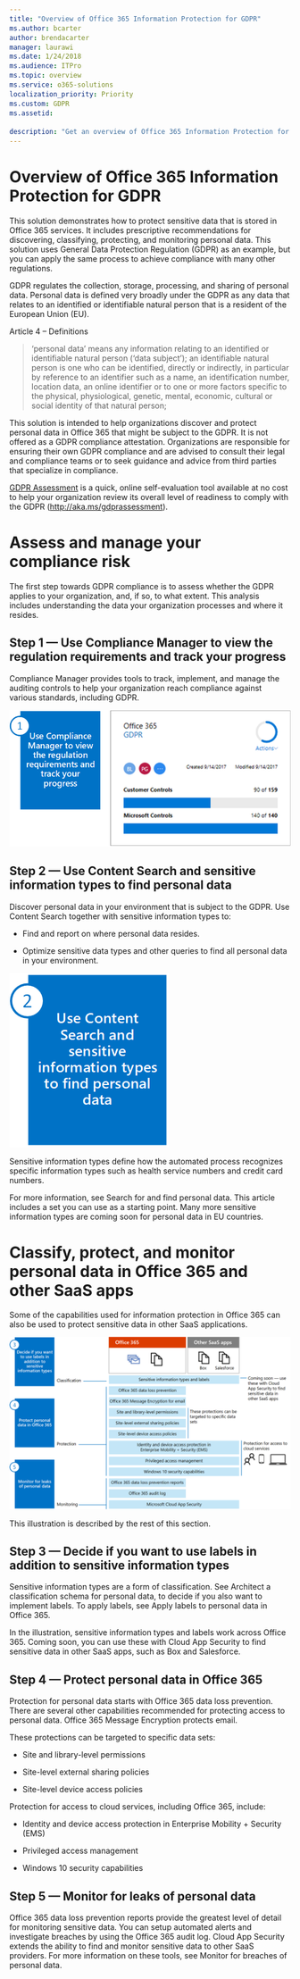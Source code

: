 ```yaml
---
title: "Overview of Office 365 Information Protection for GDPR"
ms.author: bcarter
author: brendacarter
manager: laurawi
ms.date: 1/24/2018
ms.audience: ITPro
ms.topic: overview
ms.service: o365-solutions
localization_priority: Priority
ms.custom: GDPR
ms.assetid:

description: "Get an overview of Office 365 Information Protection for GDPR. Learn how to discover, classify, protect, adn monitor personal data."
---
```

# Overview of Office 365 Information Protection for GDPR

This solution demonstrates how to protect sensitive data that is stored in Office 365 services. It includes prescriptive recommendations for discovering, classifying, protecting, and monitoring personal data. This solution uses General Data Protection Regulation (GDPR) as an example, but you can apply the same process to achieve compliance with many other regulations.

GDPR regulates the collection, storage, processing, and sharing of personal data. Personal data is defined very broadly under the GDPR as any data that relates to an identified or identifiable natural person that is a resident of the European Union (EU).

Article 4 – Definitions

> ‘personal data’ means any information relating to an identified or identifiable natural person (‘data subject’); an identifiable natural person is one who can be identified, directly or indirectly, in particular by reference to an identifier such as a name, an identification number, location data, an online identifier or to one or more factors specific to the physical, physiological, genetic, mental, economic, cultural or social identity of that natural person;

This solution is intended to help organizations discover and protect personal data in Office 365 that might be subject to the GDPR. It is not offered as a GDPR compliance attestation. Organizations are responsible for ensuring their own GDPR compliance and are advised to consult their legal and compliance teams or to seek guidance and advice from third parties that specialize in compliance.

[GDPR Assessment](https://www.gdprbenchmark.com/) is a quick, online self-evaluation tool available at no cost to help your organization review its overall level of readiness to comply with the GDPR (<http://aka.ms/gdprassessment>).

Assess and manage your compliance risk
======================================

The first step towards GDPR compliance is to assess whether the GDPR applies to your organization, and, if so, to what extent. This analysis includes understanding the data your organization processes and where it resides.

Step 1 — Use Compliance Manager to view the regulation requirements and track your progress
-------------------------------------------------------------------------------------------

Compliance Manager provides tools to track, implement, and manage the auditing controls to help your organization reach compliance against various standards, including GDPR.

![Use Compliance Manager to view requirements and track progress](Media/Overview_image1.png)

Step 2 — Use Content Search and sensitive information types to find personal data 
----------------------------------------------------------------------------------

Discover personal data in your environment that is subject to the GDPR. Use Content Search together with sensitive information types to:

-   Find and report on where personal data resides.

-   Optimize sensitive data types and other queries to find all personal data in your environment.

![Use Content Search and sensitive info types to find personal data](Media/Overview_image2.png)

Sensitive information types define how the automated process recognizes specific information types such as health service numbers and credit card numbers.

For more information, see Search for and find personal data. This article includes a set you can use as a starting point. Many more sensitive information types are coming soon for personal data in EU countries.

Classify, protect, and monitor personal data in Office 365 and other SaaS apps
==============================================================================

Some of the capabilities used for information protection in Office 365 can also be used to protect sensitive data in other SaaS applications.

![Classify, protect, and monitor personal data](Media/Overview_image3.png)

This illustration is described by the rest of this section.

Step 3 — Decide if you want to use labels in addition to sensitive information types
------------------------------------------------------------------------------------

Sensitive information types are a form of classification. See Architect a classification schema for personal data, to decide if you also want to implement labels. To apply labels, see Apply labels to personal data in Office 365.

In the illustration, sensitive information types and labels work across Office 365. Coming soon, you can use these with Cloud App Security to find sensitive data in other SaaS apps, such as Box and Salesforce.

Step 4 — Protect personal data in Office 365 
---------------------------------------------

Protection for personal data starts with Office 365 data loss prevention. There are several other capabilities recommended for protecting access to personal data. Office 365 Message Encryption protects email.

These protections can be targeted to specific data sets:

-   Site and library-level permissions

-   Site-level external sharing policies

-   Site-level device access policies

Protection for access to cloud services, including Office 365, include:

-   Identity and device access protection in Enterprise Mobility + Security (EMS)

-   Privileged access management

-   Windows 10 security capabilities

Step 5 — Monitor for leaks of personal data
-------------------------------------------

Office 365 data loss prevention reports provide the greatest level of detail for monitoring sensitive data. You can setup automated alerts and investigate breaches by using the Office 365 audit log. Cloud App Security extends the ability to find and monitor sensitive data to other SaaS providers. For more information on these tools, see Monitor for breaches of personal data.
